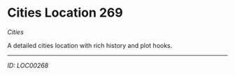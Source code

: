 # Cities Location 269

*Cities*

A detailed cities location with rich history and plot hooks.

---
*ID: LOC00268*
